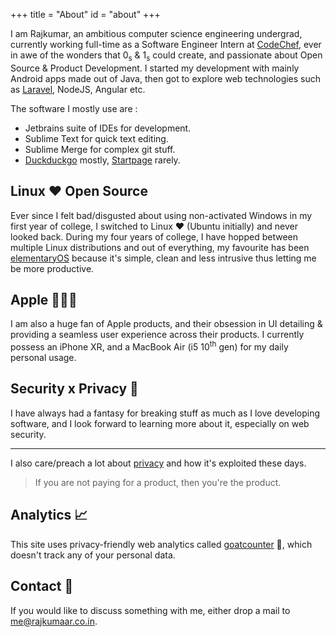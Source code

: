 +++
title = "About"
id = "about"
+++

I am Rajkumar, an ambitious computer science engineering undergrad, currently working full-time as a 
Software Engineer Intern at [CodeChef](https://codechef.com), ever in awe of the wonders 
that 0<sub>s</sub> & 1<sub>s</sub> could create, and passionate about Open Source & Product Development. 
I started my development with mainly Android apps made out of Java, 
then got to explore web technologies such as [Laravel](https://laravel.com), NodeJS, Angular etc.

The software I mostly use are :
- Jetbrains suite of IDEs for development.
- Sublime Text for quick text editing.
- Sublime Merge for complex git stuff.
- [Duckduckgo](https://duck.com) mostly, [Startpage](https://startpage.com) rarely.

## Linux &hearts; Open Source
Ever since I felt bad/disgusted about using non-activated Windows in my first year of college,
I switched to Linux &hearts; (Ubuntu initially) and never looked back. 
During my four years of college, I have hopped between multiple Linux distributions 
and out of everything, my favourite has been [elementaryOS](https://elementary.io) 
because it's simple, clean and less intrusive thus letting me be more productive.


## Apple 👨🏻‍💻
I am also a huge fan of Apple products, and their obsession in UI detailing 
&amp; providing a seamless user experience across their products. 
I currently possess an iPhone XR, and a MacBook Air (i5 10<sup>th</sup> gen) for my daily personal usage.
 
## Security x Privacy 👻 
I have always had a fantasy for breaking stuff as much as I love developing software, 
and I look forward to learning more about it, especially on web security.
***
I also care/preach a lot about [privacy](https://privacytools.io) and 
how it's exploited these days.

> If you are not paying for a product, then you're the product.

## Analytics 📈
This site uses privacy-friendly web analytics called [goatcounter](https://www.goatcounter.com) 🐐, which doesn't track any of your personal data.

## Contact 💬
If you would like to discuss something with me, 
either drop a mail to [me@rajkumaar.co.in](mailto:me@rajkumaar.co.in).
